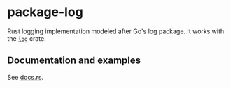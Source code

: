 # package-log

Rust logging implementation modeled after Go's log package. It works with the
[`log`](https://crates.io/crates/log) crate.

## Documentation and examples

See [docs.rs](https://docs.rs/package-log).
